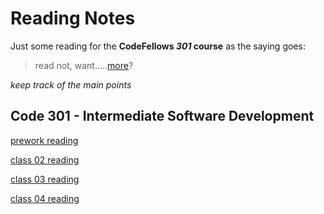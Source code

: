 # Reading Notes

Just some reading for the **CodeFellows _301_ course**
as the saying goes:
> read not, want.....[more](https://trunkofukuleles.github.io/)?

_keep track of the main points_
## Code 301 - Intermediate Software Development
 [prework reading](https://trunkofukuleles.github.io/reading-notes/Class1prework)

[class 02 reading](https://trunkofukuleles.github.io/reading-notes/class2reading)

[class 03 reading](https://TrunkOfUkulelesgithub.io/reading-notes/class3reading.md)

[class 04 reading](https://TrunkOfUkulelesgithub.io/reading-notes/class4reading.md)
